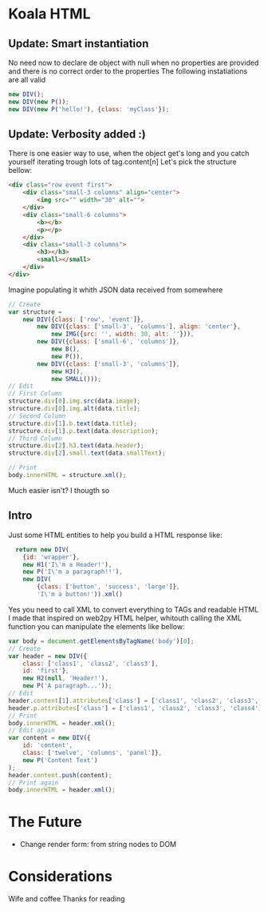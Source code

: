 Koala HTML
==========

Update: Smart instantiation
---------------------------

No need now to declare de object with null when no properties are provided and there is no correct order to the properties
The following instatiations are all valid

```javascript
new DIV();
new DIV(new P());
new DIV(new P('hello!'), {class: 'myClass'});
```

Update: Verbosity added :)
--------------------------

There is one easier way to use, when the object get's long and you catch yourself iterating trough lots of tag.content[n]
Let's pick the structure bellow:

```html
<div class="row event first">
    <div class="small-3 columns" align="center">
        <img src="" width="30" alt="">
    </div>
    <div class="small-6 columns">
        <b></b>
        <p></p>
    </div>
    <div class="small-3 columns">
        <h3></h3>
        <small></small>
    </div>
</div>
```

Imagine populating it whith JSON data received from somewhere

```javascript
// Create
var structure = 
    new DIV({class: ['row', 'event']},
        new DIV({class: ['small-3', 'columns'], align: 'center'},
            new IMG({src: '', width: 30, alt: ''})),
        new DIV({class: ['small-6', 'columns']},
            new B(),
            new P()),
        new DIV({class: ['small-3', 'columns']},
            new H3(),
            new SMALL()));
// Edit            
// First Column
structure.div[0].img.src(data.image);
structure.div[0].img.alt(data.title);
// Second Column
structure.div[1].b.text(data.title);
structure.div[1].p.text(data.description);
// Third Column
structure.div[2].h3.text(data.header);
structure.div[2].small.text(data.smallText);

// Print
body.innerHTML = structure.xml();
```
Much easier isn't?
I thougth so


Intro
-----

Just some HTML entities to help you build a HTML response like:

```javascript
  return new DIV(
    {id: 'wrapper'},
    new H1('I\'m a Header!'),
    new P('I\'m a paragraph!!'),
    new DIV(
        {class: ['button', 'success', 'large']},
        'I\'m a button!')).xml()
```

Yes you need to call XML to convert everything to TAGs and readable HTML
I made that inspired on web2py HTML helper, whitouth calling the XML function you can manipulate the elements like bellow:

```javascript
var body = document.getElementsByTagName('body')[0];
// Create
var header = new DIV({
    class: ['class1', 'class2', 'class3'],
    id: 'first'},
    new H2(null, 'Header!'),
    new P('A paragraph...'));
// Edit
header.content[1].attributes['class'] = ['class1', 'class2', 'class3', 'class4'];
header.p.attributes['class'] = ['class1', 'class2', 'class3', 'class4'];
// Print
body.innerHTML = header.xml();
// Edit again
var content = new DIV({
    id: 'content',
    class: ['twelve', 'columns', 'panel']},
    new P('Content Text')
);
header.content.push(content);
// Print again
body.innerHTML = header.xml();
```

The Future
==========

 - Change render form: from string nodes to DOM 


Considerations
==============

Wife and coffee
Thanks for reading
